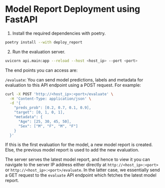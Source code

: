 # Model Report Deployment using FastAPI

1. Install the required dependencies with poetry.

```bash
poetry install --with deploy_report
```

2. Run the evaluation server.

```bash
uvicorn api.main:app --reload --host <host_ip> --port <port>
```

The end points you can access are:

`/evaluate`: You can send model predictions, labels and metadata
for evaluation to this API endpoint using a POST request. For example:
```bash
curl -X POST 'http://<host_ip>:<port>/evaluate' \
  -H 'Content-Type: application/json' \
  -d '{
    "preds_prob": [0.2, 0.7, 0.1, 0.9],
    "target": [0, 1, 0, 1],
    "metadata": {
      "Age": [25, 30, 45, 50],
      "Sex": ["M", "F", "M", "F"]
    }
  }'
```

If this is the first evaluation for the model, a new model report is created.
Else, the previous model report is used to add the new evaluation.

The server serves the latest model report, and hence to view it you
can navigate to the server IP address either directly at `http://<host_ip>:<port>` or `http://<host_ip>:<port>/evaluate`. In the latter case, we essentially send a GET request to the ``evaluate`` API endpoint which fetches the latest model report.
